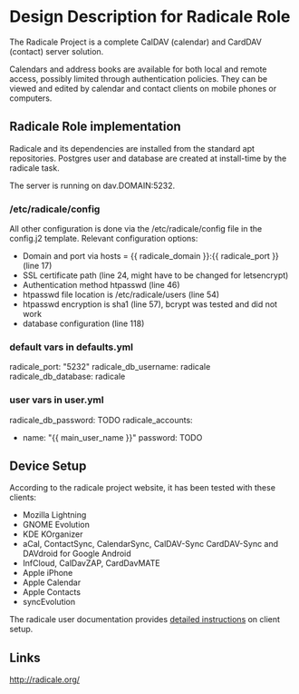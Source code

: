 # Design Description for Radicale Role

The Radicale Project is a complete CalDAV (calendar) and CardDAV (contact) server solution.

Calendars and address books are available for both local and remote access,
possibly limited through authentication policies. They can be viewed and edited
by calendar and contact clients on mobile phones or computers.

## Radicale Role implementation

Radicale and its dependencies are installed from the standard apt repositories.
Postgres user and database are created at install-time by the radicale task.

The server is running on dav.DOMAIN:5232.

### /etc/radicale/config

All other configuration is done via the /etc/radicale/config file in the config.j2 template.
Relevant configuration options:

* Domain and port via hosts = {{ radicale_domain }}:{{ radicale_port }} (line 17)
* SSL certificate path (line 24, might have to be changed for letsencrypt)
* Authentication method htpasswd (line 46)
* htpasswd file location is /etc/radicale/users (line 54)
* htpasswd encryption is sha1 (line 57), bcrypt was tested and did not work
* database configuration (line 118)

### default vars in defaults.yml

radicale_port: "5232"
radicale_db_username: radicale
radicale_db_database: radicale

### user vars in user.yml

radicale_db_password: TODO
radicale_accounts:
  - name: "{{ main_user_name }}"
    password: TODO

## Device Setup
According to the radicale project website, it has been tested with these clients:

* Mozilla Lightning
* GNOME Evolution
* KDE KOrganizer
* aCal, ContactSync, CalendarSync, CalDAV-Sync CardDAV-Sync and DAVdroid for Google Android
* InfCloud, CalDavZAP, CardDavMATE
* Apple iPhone
* Apple Calendar
* Apple Contacts
* syncEvolution

The radicale user documentation provides [detailed instructions](http://radicale.org/user_documentation/#idstarting-the-client)
on client setup.


## Links
http://radicale.org/
